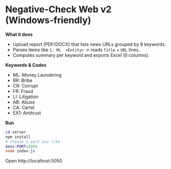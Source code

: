 
# Negative‑Check Web v2 (Windows‑friendly)

**What it does**
- Upload report (PDF/DOCX) that lists news URLs grouped by 8 keywords.
- Parses items like `1. ML  <Entity>` → reads `Title` + `URL` lines.
- Computes summary per keyword and exports Excel (6 columns).

**Keywords & Codes**
- ML: Money Laundering
- BR: Bribe
- CR: Corrupt
- FR: Fraud
- LI: Litigation
- AB: Abuse
- CA: Cartel
- EX1: Antitrust

**Run**
```powershell
cd server
npm install
# choose a port you like
$env:PORT=5050
node index.js
```
Open http://localhost:5050

